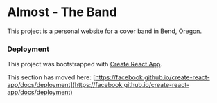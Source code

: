# Almost - The Band
This project is a personal website for a cover band in Bend, Oregon. 

### Deployment

This project was bootstrapped with [Create React App](https://github.com/facebook/create-react-app).

This section has moved here: [https://facebook.github.io/create-react-app/docs/deployment](https://facebook.github.io/create-react-app/docs/deployment)
